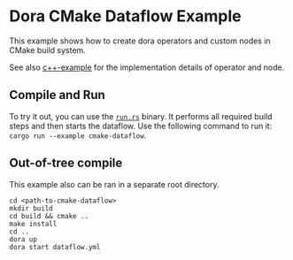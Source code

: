 # Dora CMake Dataflow Example

This example shows how to create dora operators and custom nodes in CMake build system.

See also [c++-example](https://github.com/dora-rs/dora/blob/main/examples/c%2B%2B-dataflow/README.md) for the implementation details of operator and node.

## Compile and Run

To try it out, you can use the [`run.rs`](./run.rs) binary. It performs all required build steps and then starts the dataflow. Use the following command to run it: `cargo run --example cmake-dataflow`.

## Out-of-tree compile

This example also can be ran in a separate root directory.
```
cd <path-to-cmake-dataflow>
mkdir build
cd build && cmake ..
make install
cd ..
dora up
dora start dataflow.yml
```
